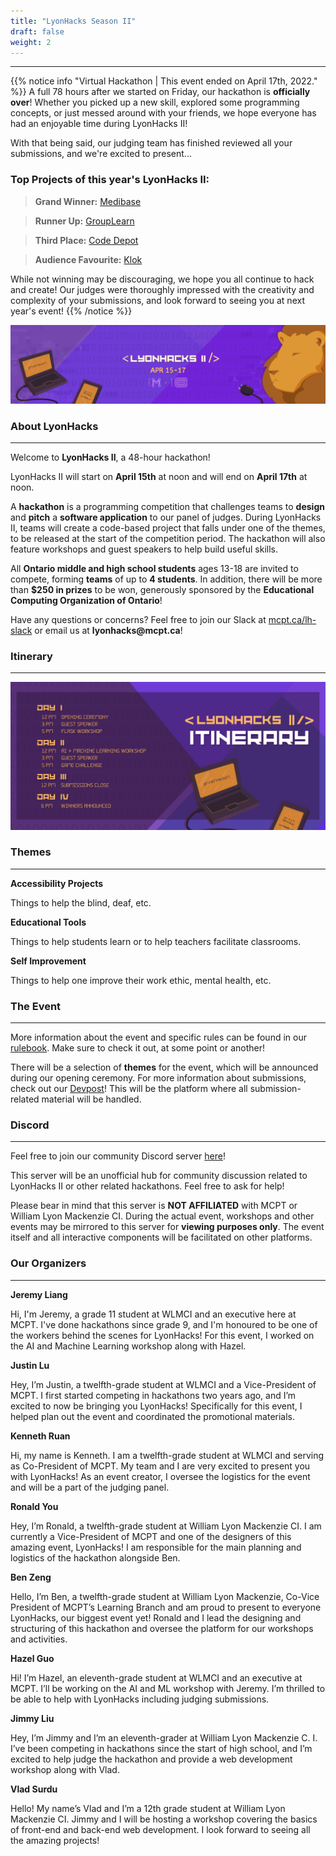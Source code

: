 ```yaml
---
title: "LyonHacks Season II"
draft: false
weight: 2
---
```

---

<style>
    #chapter p {
    font-size: 1.05rem !important;
    line-height: 1.6rem !important;
}</style>

{{% notice info "Virtual Hackathon | This event ended on April 17th, 2022." %}}
A full 78 hours after we started on Friday, our hackathon is **officially over**! Whether you picked up a new skill, explored some programming concepts, or just messed around with your friends, we hope everyone has had an enjoyable time during LyonHacks II!

With that being said, our judging team has finished reviewed all your submissions, and we're excited to present...

### Top Projects of this year's LyonHacks II:

> **Grand Winner:** [Medibase](https://devpost.com/software/medibase)

> **Runner Up:** [GroupLearn](https://devpost.com/software/grouplearn)

> **Third Place:** [Code Depot](https://devpost.com/software/code-depot)

> **Audience Favourite:** [Klok](https://devpost.com/software/klok)

While not winning may be discouraging, we hope you all continue to hack and create! Our judges were thoroughly impressed with the creativity and complexity of your submissions, and look forward to seeing you at next year's event!
{{% /notice %}}

![Banner](/img/LyonHacksIIBanner.png)

### About LyonHacks

---
Welcome to **LyonHacks II**, a 48-hour hackathon!

LyonHacks II will start on **April 15th** at noon and will end on **April 17th** at noon.

A **hackathon** is a programming competition that challenges teams to **design** and **pitch** a **software application** to our panel of judges. During LyonHacks II, teams will create a code-based project that falls under one of the themes, to be released at the start of the competition period. The hackathon will also feature workshops and guest speakers to help build useful skills.

All **Ontario middle and high school students** ages 13-18 are invited to compete, forming **teams** of up to **4 students**. In addition, there will be more than **$250 in prizes** to be won, generously sponsored by the **Educational Computing Organization of Ontario**!

Have any questions or concerns? Feel free to join our Slack at [mcpt.ca/lh-slack](https://mcpt.ca/lh-slack) or email us at __lyonhacks@mcpt.ca__!

### Itinerary
---

![Banner](/img/LHII-Itinerary.png)


### Themes
---
**Accessibility Projects**

Things to help the blind, deaf, etc.

**Educational Tools**

Things to help students learn or to help teachers facilitate classrooms.

**Self Improvement**

Things to help one improve their work ethic, mental health, etc.

### The Event

---

More information about the event and specific rules can be found in our [rulebook](https://drive.google.com/file/d/15ct9RjiEVisvThCf0f4qW_4fUboRl-z_/view). Make sure to check it out, at some point or another!

There will be a selection of **themes** for the event, which will be announced during our opening ceremony. For more information about submissions, check out our [Devpost](https://lyonhacks-ii.devpost.com/)! This will be the platform where all submission-related material will be handled.

### Discord

---

Feel free to join our community Discord server [here](https://discord.gg/dKNwwTQMma)! 

This server will be an unofficial hub for community discussion related to LyonHacks II or other related hackathons. Feel free to ask for help!

Please bear in mind that this server is **NOT AFFILIATED** with MCPT or William Lyon Mackenzie CI. During the actual event, workshops and other events may be mirrored to this server for **viewing purposes only**. The event itself and all interactive components will be facilitated on other platforms.

### Our Organizers
---

**Jeremy Liang**

Hi, I'm Jeremy, a grade 11 student at WLMCI and an executive here at MCPT. I've done hackathons since grade 9, and I'm honoured to be one of the workers behind the scenes for LyonHacks! For this event, I worked on the AI and Machine Learning workshop along with Hazel.

**Justin Lu**

Hey, I’m Justin, a twelfth-grade student at WLMCI and a Vice-President of MCPT. I first started competing in hackathons two years ago, and I’m excited to now be bringing you LyonHacks! Specifically for this event, I helped plan out the event and coordinated the promotional materials.

**Kenneth Ruan**

Hi, my name is Kenneth. I am a twelfth-grade student at WLMCI and serving as Co-President of MCPT. My team and I are very excited to present you with LyonHacks! As an event creator, I oversee the logistics for the event and will be a part of the judging panel.

**Ronald You**

Hey, I’m Ronald, a twelfth-grade student at William Lyon Mackenzie CI. I am currently a Vice-President of MCPT and one of the designers of this amazing event, LyonHacks! I am responsible for the main planning and logistics of the hackathon alongside Ben.

**Ben Zeng**

Hello, I’m Ben, a twelfth-grade student at William Lyon Mackenzie, Co-Vice President of MCPT’s Learning Branch and am proud to present to everyone LyonHacks, our biggest event yet! Ronald and I lead the designing and structuring of this hackathon and oversee the platform for our workshops and activities.

**Hazel Guo**

Hi! I’m Hazel, an eleventh-grade student at WLMCI and an executive at MCPT. I’ll be working on the AI and ML workshop with Jeremy. I’m thrilled to be able to help with LyonHacks including judging submissions.

**Jimmy Liu**

Hey, I’m Jimmy and I’m an eleventh-grader at William Lyon Mackenzie C. I. I’ve been competing in hackathons since the start of high school, and I’m excited to help judge the hackathon and provide a web development workshop along with Vlad.

**Vlad Surdu**

Hello! My name’s Vlad and I’m a 12th grade student at William Lyon Mackenzie CI. Jimmy and I will be hosting a workshop covering the basics of front-end and back-end web development.  I look forward to seeing all the amazing projects!
